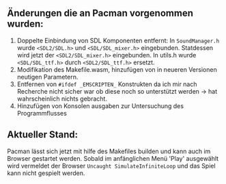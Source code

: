 ## Änderungen die an Pacman vorgenommen wurden:
1. Doppelte Einbindung von SDL Komponenten entfernt: In `SoundManager.h` wurde `<SDL2/SDL.h>` und `<SDL/SDL_mixer.h>` eingebunden. Statdessen wird jetzt der `<SDL2/SDL_mixer.h>` eingebunden. In utils.h wurde `<SDL/SDL_ttf.h>` durch `<SDL2/SDL_ttf.h>` ersetzt.
2. Modifikation des Makefile.wasm, hinzufügen von in neueren Versionen neutigen Parametern.
3. Entfernen von `#ifdef _EMSCRIPTEN_` Konstrukten da ich mir nach Recherche nicht sicher war ob diese noch so unterstützt werden -> hat wahrscheinlich nichts gebracht.
4. Hinzufügen von Konsolen ausgaben zur Untersuchung des Programmflusses
## Aktueller Stand:
Pacman lässt sich jetzt mit hilfe des Makefiles builden und kann auch im Browser gestartet werden. Sobald im anfänglichen Menü 'Play' ausgewählt wird vermeldet der Browser `Uncaught SimulateInfiniteLoop` und das Spiel kann nicht gespielt werden.